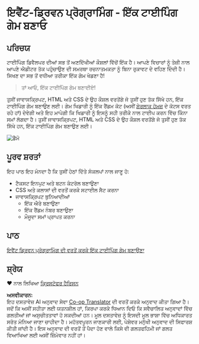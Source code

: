 <!--
CO_OP_TRANSLATOR_METADATA:
{
  "original_hash": "957547b822c40042e07d591c4fbfde4f",
  "translation_date": "2025-08-26T00:53:48+00:00",
  "source_file": "4-typing-game/README.md",
  "language_code": "pa"
}
-->
# ਇਵੈਂਟ-ਡ੍ਰਿਵਨ ਪ੍ਰੋਗ੍ਰਾਮਿੰਗ - ਇੱਕ ਟਾਈਪਿੰਗ ਗੇਮ ਬਣਾਓ

## ਪਰਿਚਯ

ਟਾਈਪਿੰਗ ਡਿਵੈਲਪਰ ਦੀਆਂ ਸਭ ਤੋਂ ਅਣਦਿੱਖੀਆਂ ਕੌਸ਼ਲਾਂ ਵਿੱਚੋਂ ਇੱਕ ਹੈ। ਆਪਣੇ ਵਿਚਾਰਾਂ ਨੂੰ ਤੇਜ਼ੀ ਨਾਲ ਆਪਣੇ ਐਡੀਟਰ ਤੱਕ ਪਹੁੰਚਾਉਣ ਦੀ ਸਮਰਥਾ ਰਚਨਾਤਮਕਤਾ ਨੂੰ ਬਿਨਾ ਰੁਕਾਵਟ ਦੇ ਵਹਿਣ ਦਿੰਦੀ ਹੈ। ਸਿਖਣ ਦਾ ਸਭ ਤੋਂ ਵਧੀਆ ਤਰੀਕਾ ਇੱਕ ਗੇਮ ਖੇਡਣਾ ਹੈ!

> ਤਾਂ ਆਓ, ਇੱਕ ਟਾਈਪਿੰਗ ਗੇਮ ਬਣਾਈਏ!

ਤੁਸੀਂ ਜਾਵਾਸਕ੍ਰਿਪਟ, HTML ਅਤੇ CSS ਦੇ ਉਹ ਕੌਸ਼ਲ ਵਰਤੋਂਗੇ ਜੋ ਤੁਸੀਂ ਹੁਣ ਤੱਕ ਸਿੱਖੇ ਹਨ, ਇੱਕ ਟਾਈਪਿੰਗ ਗੇਮ ਬਣਾਉਣ ਲਈ। ਗੇਮ ਖਿਡਾਰੀ ਨੂੰ ਇੱਕ ਰੈਂਡਮ ਕੋਟ (ਅਸੀਂ [ਸ਼ੇਰਲਾਕ ਹੋਮਜ਼](https://en.wikipedia.org/wiki/Sherlock_Holmes) ਦੇ ਕੋਟਸ ਵਰਤ ਰਹੇ ਹਾਂ) ਦੇਵੇਗੀ ਅਤੇ ਇਹ ਮਾਪੇਗੀ ਕਿ ਖਿਡਾਰੀ ਨੂੰ ਇਸਨੂੰ ਸਹੀ ਤਰੀਕੇ ਨਾਲ ਟਾਈਪ ਕਰਨ ਵਿੱਚ ਕਿੰਨਾ ਸਮਾਂ ਲੱਗਦਾ ਹੈ। ਤੁਸੀਂ ਜਾਵਾਸਕ੍ਰਿਪਟ, HTML ਅਤੇ CSS ਦੇ ਉਹ ਕੌਸ਼ਲ ਵਰਤੋਂਗੇ ਜੋ ਤੁਸੀਂ ਹੁਣ ਤੱਕ ਸਿੱਖੇ ਹਨ, ਇੱਕ ਟਾਈਪਿੰਗ ਗੇਮ ਬਣਾਉਣ ਲਈ।

![ਡੈਮੋ](../../../4-typing-game/images/demo.gif)

## ਪੂਰਵ ਸ਼ਰਤਾਂ

ਇਹ ਪਾਠ ਇਹ ਮੰਨਦਾ ਹੈ ਕਿ ਤੁਸੀਂ ਹੇਠਾਂ ਦਿੱਤੇ ਸੰਕਲਪਾਂ ਨਾਲ ਜਾਣੂ ਹੋ:

- ਟੈਕਸਟ ਇਨਪੁਟ ਅਤੇ ਬਟਨ ਕੰਟਰੋਲ ਬਣਾਉਣਾ
- CSS ਅਤੇ ਕਲਾਸਾਂ ਦੀ ਵਰਤੋਂ ਕਰਕੇ ਸਟਾਈਲ ਸੈਟ ਕਰਨਾ
- ਜਾਵਾਸਕ੍ਰਿਪਟ ਬੁਨਿਆਦੀਆਂ
  - ਇੱਕ ਐਰੇ ਬਣਾਉਣਾ
  - ਇੱਕ ਰੈਂਡਮ ਨੰਬਰ ਬਣਾਉਣਾ
  - ਮੌਜੂਦਾ ਸਮਾਂ ਪ੍ਰਾਪਤ ਕਰਨਾ

## ਪਾਠ

[ਇਵੈਂਟ ਡ੍ਰਿਵਨ ਪ੍ਰੋਗ੍ਰਾਮਿੰਗ ਦੀ ਵਰਤੋਂ ਕਰਕੇ ਇੱਕ ਟਾਈਪਿੰਗ ਗੇਮ ਬਣਾਉਣਾ](./typing-game/README.md)

## ਸ਼੍ਰੇਯ

♥️ ਨਾਲ ਲਿਖਿਆ [ਕ੍ਰਿਸਟੋਫਰ ਹੈਰਿਸਨ](http://www.twitter.com/geektrainer)

**ਅਸਵੀਕਾਰਨ:**  
ਇਹ ਦਸਤਾਵੇਜ਼ AI ਅਨੁਵਾਦ ਸੇਵਾ [Co-op Translator](https://github.com/Azure/co-op-translator) ਦੀ ਵਰਤੋਂ ਕਰਕੇ ਅਨੁਵਾਦ ਕੀਤਾ ਗਿਆ ਹੈ। ਜਦੋਂ ਕਿ ਅਸੀਂ ਸਹੀਤਾ ਲਈ ਯਤਨਸ਼ੀਲ ਹਾਂ, ਕਿਰਪਾ ਕਰਕੇ ਧਿਆਨ ਦਿਓ ਕਿ ਸਵੈਚਾਲਿਤ ਅਨੁਵਾਦਾਂ ਵਿੱਚ ਗਲਤੀਆਂ ਜਾਂ ਅਸੁਚੀਤਤਾਵਾਂ ਹੋ ਸਕਦੀਆਂ ਹਨ। ਮੂਲ ਦਸਤਾਵੇਜ਼ ਨੂੰ ਇਸਦੀ ਮੂਲ ਭਾਸ਼ਾ ਵਿੱਚ ਅਧਿਕਾਰਤ ਸਰੋਤ ਮੰਨਿਆ ਜਾਣਾ ਚਾਹੀਦਾ ਹੈ। ਮਹੱਤਵਪੂਰਨ ਜਾਣਕਾਰੀ ਲਈ, ਪੇਸ਼ੇਵਰ ਮਨੁੱਖੀ ਅਨੁਵਾਦ ਦੀ ਸਿਫਾਰਸ਼ ਕੀਤੀ ਜਾਂਦੀ ਹੈ। ਇਸ ਅਨੁਵਾਦ ਦੀ ਵਰਤੋਂ ਤੋਂ ਪੈਦਾ ਹੋਣ ਵਾਲੇ ਕਿਸੇ ਵੀ ਗਲਤਫਹਿਮੀ ਜਾਂ ਗਲਤ ਵਿਆਖਿਆ ਲਈ ਅਸੀਂ ਜ਼ਿੰਮੇਵਾਰ ਨਹੀਂ ਹਾਂ।
